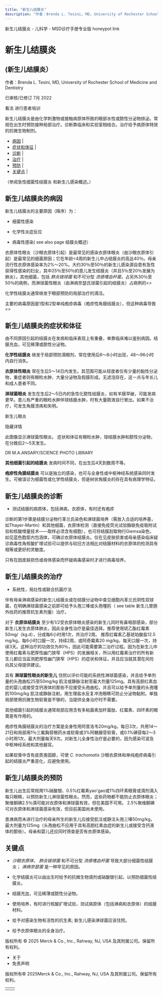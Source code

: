 ```yaml
---
title: "新生儿结膜炎"
description: "作者：Brenda L. Tesini, MD, University of Rochester School of Medicine and Dentistry"
---
```


﻿新生儿结膜炎 \- 儿科学 \- MSD诊疗手册专业版 honeypot link

# 新生儿结膜炎

## (新生儿结膜炎）

作者：Brenda L. Tesini, MD, University of Rochester School of Medicine and Dentistry

已审核/已修订 7月 2022

看法 进行患者培训

新生儿结膜炎是由化学刺激物或接触病原体所致的眼部水性或脓性分泌物排泌。常规在出生时预防接种局部治疗。诊断靠临床和实验室相结合。治疗给予病原体特效的抗微生物制剂。

- [病因](#病因_v1091727_zh) \|
- [症状和体征](#症状和体征_v1091755_zh) \|
- [诊断](#诊断_v1091764_zh) \|
- [治疗](#治疗_v1091771_zh) \|
- [预防](#预防_v1091785_zh) \|
- [关键点](#关键点_v8543388_zh) \|

（参阅急性细菌性结膜炎 和新生儿感染概述。）

## 新生儿结膜炎的病因

新生儿结膜炎的主要原因（降序）为：

- 细菌性感染

- 化学性炎症反应

- 病毒性感染( see also page 结膜炎概述）


衣原体性眼炎（沙眼衣原体引起）是最常见的感染衣原体眼炎（由沙眼衣原体引起）是最常见的细菌原因；它在年龄<4周的新生儿中占结膜炎的高达40％。母亲流行性衣原体感染率为2%～20%。大约30％至50％的新生儿感染源自患有急性获得性感染的妇女，其中25％至50％的患儿发生结膜炎（并且5％至20％发展为肺炎）。其他细菌，包括 _肺炎链球菌_ 和不可分型 _流感嗜血杆菌_，占另外30％至50％的病例，而淋球菌性眼炎（由淋病奈瑟氏球菌引起的结膜炎）占病例的<>

化学性结膜炎通常继发于眼部预防的局部治疗的滴注。

主要的病毒原因是1型和2型单纯疱疹病毒（疱疹性角膜结膜炎），但这种病毒导致<>

## 新生儿结膜炎的症状和体征

由不同原因引起的结膜炎在发病和临床表现上有重叠，单靠临床难以鉴别病因。结膜充血，可见稀薄或脓性分泌物。

**化学性结膜炎** 继发于局部预防滴眼剂，常在使用后6～8小时出现，48～96小时内自行消失。

**衣原体性眼炎** 常在生后5～14日内发生。其范围可能从轻度者仅有少量的黏性分泌物，重症者则有眼睑水肿、大量分泌物及假膜形成。无滤泡存在，这一点与年长儿和成人患者不同。

**淋球菌眼炎** 发生在生后2～5日内的急性化脓性结膜炎，如有羊膜早破，可能发病更早。患儿有严重的眼睑水肿伴球结膜水肿，时有大量脓液自行冒出。如果不治疗，可发生角膜溃疡和失明。

新生儿眼炎



隐藏详情

此图像显示淋球菌性眼炎。 症状和体征有眼睑水肿，球结膜水肿和脓性分泌物，在分娩后2〜5天发生。

DR M.A.ANSARY/SCIENCE PHOTO LIBRARY

**其他细菌引起的结膜炎** 发病时间不同，在出生后4天到数周不等。

**疱疹性角膜结膜炎** 可以是独立的感染，也可与全身性或中枢神经系统感染同时发生。可被误诊为细菌性或化学性结膜炎，但是树状角膜炎的存在具有病理学特征。

## 新生儿结膜炎的诊断

- 测试结膜的病原体，包括淋病，衣原体，有时还有疱疹


诊断的第1步骤是结膜分泌物行革兰氏染色和淋球菌培养（需放入合适的培养基，如Thayer-Martin）和其他细菌，衣原体检测（直接免疫荧光试验酶联免疫吸附试验和核酸增量技术――取样必须含有细胞），也可将结膜刮取物行Giemsa染色，如见蓝色胞浆内包涵体，可确诊衣原体结膜炎。仅在见皮肤损害或母亲感染临床疑诊病毒性角核酸扩增试验可以提供与较旧方法相比对结膜材料的衣原体的检测具有相等或更好的灵敏度。

只有在因皮肤损伤或母体感染而怀疑病毒感染时才进行病毒培养。

## 新生儿结膜炎的治疗

- 系统性，局灶性或联合抗菌疗法


伴有母亲淋病感染的新生儿结膜炎或在结膜分泌物中查见细胞内革兰氏阴性双球菌，在明确淋球菌感染之前即可给予头孢三嗪或头孢噻肟（ see table 新生儿胃肠外给药的推荐抗生素剂量）治疗。

对于 **衣原体结膜炎** 至少有1/2受衣原体眼炎感染的新生儿同时有鼻咽部感染，部分新生儿发生衣原体肺炎，因此全身性治疗是最佳选择。推荐使用琥乙酯红霉素50mg/（kg.d），分成每6小时用1次，共治疗2周。 推荐红霉素乙基琥珀酸盐12.5 mg/kg，每6小时口服一次，持续2周，或阿奇霉素20 mg/kg，每天口服一次，持续3天。这种治疗的功效仅为80％，因此可能需要第二治疗过程。因为在新生儿中使用红霉素与肥厚性幽门狭窄（HPS）的发展相关，所以用红霉素治疗的所有新生儿都应当监测肥厚性幽门狭窄（HPS）的症状和体征，并且应当就其潜在风险向其父母提供建议。

具有 **淋球菌性眼炎的新生儿** 住院以评价可能的系统性淋球菌感染，并且给予单剂量的头孢曲松25至50mg/kg 肌注或静脉注射至最大剂量125mg。具有高胆红素血症的婴儿或接受含钙液体的那些不应接受头孢曲松，并且可以给予单剂量的头孢噻肟100mg/kg 肌注或静脉注射。用生理盐水反复冲洗眼睛可防止分泌物黏附。单独局部使用抗微生物软膏是不够的，当提供全身治疗时不需要。

其他细菌引起的结膜炎通常局部应用含有多粘菌素加杆菌肽、红霉素、四环素的眼膏是有作用的。

疱疹性角膜结膜炎的治疗方案是全身性用阿昔洛韦20mg/kg，每日3次，共用14～21日和局部用1％三氟胸苷眼药水或软膏或3%阿糖腺苷软膏，或0.1%碘苷每2～3小时用1次，最大剂量每天9次。对新生儿全身性治疗是必要的，因为感染可波及中枢神经系统和其他器官。

如果软膏中含有皮质类固醇，可使 _C. trachomatis_ 沙眼衣原体和单纯疱疹病毒引起的结膜炎严重恶化，应避免使用。

## 新生儿结膜炎的预防

新生儿出生后常规用1%硝酸银、0.5%红霉素yao'gao或1%四环素眼膏或滴剂滴入每只眼睛，以预防新生儿淋球菌性眼炎。然而，这些药物都不能防止衣原体眼炎；聚维酮碘2.5％滴可能对衣原体和淋球菌有效，但在美国不可用。 2.5%聚维酮碘可对衣原体和淋球菌感染有效，但目前美国尚未使用。

患淋病而未进行治疗的母亲所生的新生儿应接受肌注或静注头孢三嗪50mg/kg，最大剂量为125mg（头孢曲松不应用于具有高胆红素血症的新生儿或接受含钙液体的那些）。母亲和婴儿还应同时筛查是否有衣原体感染。

## 关键点

- _沙眼衣原体_， _肺炎链球菌_ 和不可分型 _流感嗜血杆菌_ 导致大部分细菌性结膜炎； _淋病奈瑟菌_ 是一种罕见的原因。

- 化学结膜炎可以由出生时给予的抗微生物滴剂或硝酸银引起，以预防细菌性结膜炎。

- 结膜充血，可见稀薄或脓性分泌物。

- 使用培养，有时进行核酸扩增试验，测试病原体（包括淋病和衣原体）的结膜材料。

- 给予对感染生物有活性的抗生素; 新生儿感染淋球菌应该住院。

- 给予衣原体眼炎的全身治疗。




版权所有 © 2025
Merck & Co., Inc., Rahway, NJ, USA 及其附属公司。保留所有权利。

- 关于
- 免责声明

版权所有© 2025Merck & Co., Inc., Rahway, NJ, USA 及其附属公司。保留所有权利。

|     |     |
| --- | --- |
|  |  |